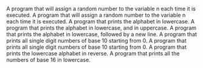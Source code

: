 A program that will assign a random number to the variable n each time it is executed.
A program that will assign a random number to the variable n each time it is executed.
A program that prints the alphabet in lowercase.
A program that prints the alphabet in lowercase, and in uppercase.
A program that prints the alphabet in lowercase, followed by a new line.
A program that prints all single digit numbers of base 10 starting from 0.
A program that prints all single digit numbers of base 10 starting from 0.
A program that prints the lowercase alphabet in reverse.
A program that prints all the numbers of base 16 in lowercase.

